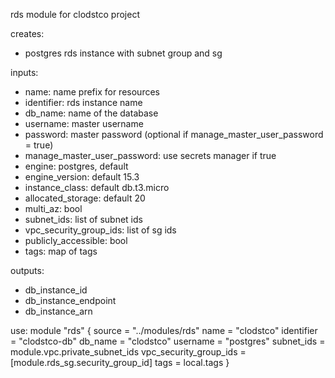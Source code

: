 rds module for clodstco project

creates:
- postgres rds instance with subnet group and sg

inputs:
- name: name prefix for resources
- identifier: rds instance name
- db_name: name of the database
- username: master username
- password: master password (optional if manage_master_user_password = true)
- manage_master_user_password: use secrets manager if true
- engine: postgres, default
- engine_version: default 15.3
- instance_class: default db.t3.micro
- allocated_storage: default 20
- multi_az: bool
- subnet_ids: list of subnet ids
- vpc_security_group_ids: list of sg ids
- publicly_accessible: bool
- tags: map of tags

outputs:
- db_instance_id
- db_instance_endpoint
- db_instance_arn

use:
module "rds" {
  source                   = "../modules/rds"
  name                     = "clodstco"
  identifier               = "clodstco-db"
  db_name                  = "clodstco"
  username                 = "postgres"
  subnet_ids               = module.vpc.private_subnet_ids
  vpc_security_group_ids   = [module.rds_sg.security_group_id]
  tags                     = local.tags
}

